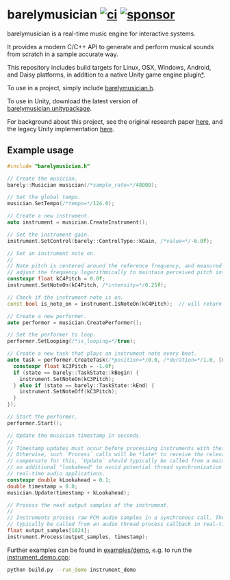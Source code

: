 barelymusician
[![ci](https://github.com/anokta/barelymusician/actions/workflows/ci.yml/badge.svg)](https://github.com/anokta/barelymusician/actions/workflows/ci.yml)
[![sponsor](https://img.shields.io/static/v1?label=sponsor&message=%E2%9D%A4&logo=GitHub&color=%23fe8e86)](https://github.com/sponsors/anokta)
==============

barelymusician is a real-time music engine for interactive systems.

It provides a modern C/C++ API to generate and perform musical sounds from scratch in a sample
accurate way.

This repository includes build targets for Linux, OSX, Windows, Android, and Daisy platforms, in
addition to a native Unity game engine plugin[*][iOS].

[iOS]: ## "see issue #112 for the status of the upcoming iOS platform support"

To use in a project, simply include [barelymusician.h](include/barelymusician.h).

To use in Unity, download the latest version of
[barelymusician.unitypackage](https://github.com/anokta/barelymusician/releases/latest/download/barelymusician.unitypackage).

For background about this project, see the original research paper
[here](http://www.aes.org/e-lib/browse.cfm?elib=17598), and the legacy Unity implementation
[here](https://github.com/anokta/barelyMusicianLegacy).

Example usage
-------------

```cpp
#include "barelymusician.h"

// Create the musician.
barely::Musician musician(/*sample_rate=*/48000);

// Set the global tempo.
musician.SetTempo(/*tempo=*/124.0);

// Create a new instrument.
auto instrument = musician.CreateInstrument();

// Set the instrument gain.
instrument.SetControl(barely::ControlType::kGain, /*value=*/-6.0f);

// Set an instrument note on.
//
// Note pitch is centered around the reference frequency, and measured in octaves. Fractional values
// adjust the frequency logarithmically to maintain perceived pitch intervals in each octave.
constexpr float kC4Pitch = 0.0f;
instrument.SetNoteOn(kC4Pitch, /*intensity=*/0.25f);

// Check if the instrument note is on.
const bool is_note_on = instrument.IsNoteOn(kC4Pitch);  // will return true.

// Create a new performer.
auto performer = musician.CreatePerformer();

// Set the performer to loop.
performer.SetLooping(/*is_looping=*/true);

// Create a new task that plays an instrument note every beat.
auto task = performer.CreateTask(/*position=*/0.0, /*duration=*/1.0, [&](barely::TaskState state) {
  constexpr float kC3Pitch = -1.0f;
  if (state == barely::TaskState::kBegin) {
    instrument.SetNoteOn(kC3Pitch);
  } else if (state == barely::TaskState::kEnd) {
    instrument.SetNoteOff(kC3Pitch);
  }
});

// Start the performer.
performer.Start();

// Update the musician timestamp in seconds.
//
// Timestamp updates must occur before processing instruments with their respective timestamps.
// Otherwise, such `Process` calls will be *late* to receive the relevant state changes. To
// compensate for this, `Update` should typically be called from a main thread update callback with
// an additional "lookahead" to avoid potential thread synchronization issues that could arise in
// real-time audio applications.
constexpr double kLookahead = 0.1;
double timestamp = 0.0;
musician.Update(timestamp + kLookahead);

// Process the next output samples of the instrument.
//
// Instruments process raw PCM audio samples in a synchronous call. Therefore, `Process` should
// typically be called from an audio thread process callback in real-time audio applications.
float output_samples[1024];
instrument.Process(output_samples, timestamp);
```

Further examples can be found in [examples/demo](examples/demo), e.g. to run the
[instrument_demo.cpp](examples/demo/instrument_demo.cpp):

```sh
python build.py --run_demo instrument_demo
```
